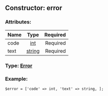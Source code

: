 ## Constructor: error  

### Attributes:

| Name     |    Type       | Required |
|----------|:-------------:|---------:|
|code|[int](../types/int.md) | Required|
|text|[string](../types/string.md) | Required|


### Type: [Error](../types/Error.md)

### Example:


```
$error = ['code' => int, 'text' => string, ];
```